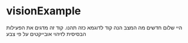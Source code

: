 # visionExample
היי שלום חדשים מה המצב הנה קוד לדוגמא כזה תהנו.
קוד זה מדגים את הפעילות הבסיסית לזיהוי אובייקטים על פי צבע

